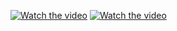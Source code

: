 [![Watch the video](https://img.youtube.com/vi/6eOD4LQ6UD4/hqdefault.jpg)](https://www.youtube.com/watch?v=6eOD4LQ6UD4)
[![Watch the video](https://img.youtube.com/vi/al6PSnbi6Gk/hqdefault.jpg)](https://www.youtube.com/watch?v=al6PSnbi6Gk)

